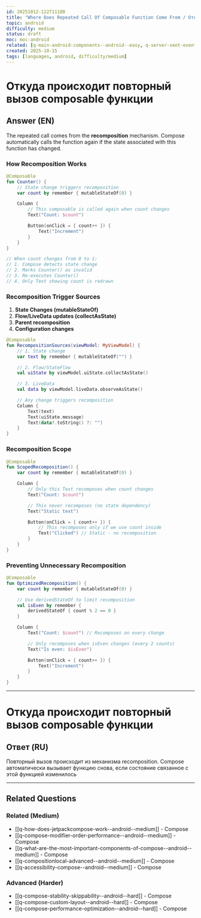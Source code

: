 ```yaml
---
id: 20251012-122711180
title: "Where Does Repeated Call Of Composable Function Come From / Откуда берется повторный вызов Composable функции"
topic: android
difficulty: medium
status: draft
moc: moc-android
related: [q-main-android-components--android--easy, q-server-sent-events-sse--networking--medium, q-mvvm-vs-mvp-differences--android--medium]
created: 2025-10-15
tags: [languages, android, difficulty/medium]
---
```


# Откуда происходит повторный вызов composable функции

## Answer (EN)
The repeated call comes from the **recomposition** mechanism. Compose automatically calls the function again if the state associated with this function has changed.

### How Recomposition Works

```kotlin
@Composable
fun Counter() {
    // State change triggers recomposition
    var count by remember { mutableStateOf(0) }

    Column {
        // This composable is called again when count changes
        Text("Count: $count")

        Button(onClick = { count++ }) {
            Text("Increment")
        }
    }
}

// When count changes from 0 to 1:
// 1. Compose detects state change
// 2. Marks Counter() as invalid
// 3. Re-executes Counter()
// 4. Only Text showing count is redrawn
```

### Recomposition Trigger Sources

1. **State Changes (mutableStateOf)**
2. **Flow/LiveData updates (collectAsState)**
3. **Parent recomposition**
4. **Configuration changes**

```kotlin
@Composable
fun RecompositionSources(viewModel: MyViewModel) {
    // 1. State change
    var text by remember { mutableStateOf("") }

    // 2. Flow/StateFlow
    val uiState by viewModel.uiState.collectAsState()

    // 3. LiveData
    val data by viewModel.liveData.observeAsState()

    // Any change triggers recomposition
    Column {
        Text(text)
        Text(uiState.message)
        Text(data?.toString() ?: "")
    }
}
```

### Recomposition Scope

```kotlin
@Composable
fun ScopedRecomposition() {
    var count by remember { mutableStateOf(0) }

    Column {
        // Only this Text recomposes when count changes
        Text("Count: $count")

        // This never recomposes (no state dependency)
        Text("Static text")

        Button(onClick = { count++ }) {
            // This recomposes only if we use count inside
            Text("Clicked") // Static - no recomposition
        }
    }
}
```

### Preventing Unnecessary Recomposition

```kotlin
@Composable
fun OptimizedRecomposition() {
    var count by remember { mutableStateOf(0) }

    // Use derivedStateOf to limit recomposition
    val isEven by remember {
        derivedStateOf { count % 2 == 0 }
    }

    Column {
        Text("Count: $count") // Recomposes on every change

        // Only recomposes when isEven changes (every 2 counts)
        Text("Is even: $isEven")

        Button(onClick = { count++ }) {
            Text("Increment")
        }
    }
}
```

---

# Откуда происходит повторный вызов composable функции

## Ответ (RU)
Повторный вызов происходит из механизма recomposition. Compose автоматически вызывает функцию снова, если состояние связанное с этой функцией изменилось

---

## Related Questions

### Related (Medium)
- [[q-how-does-jetpackcompose-work--android--medium]] - Compose
- [[q-compose-modifier-order-performance--android--medium]] - Compose
- [[q-what-are-the-most-important-components-of-compose--android--medium]] - Compose
- [[q-compositionlocal-advanced--android--medium]] - Compose
- [[q-accessibility-compose--android--medium]] - Compose

### Advanced (Harder)
- [[q-compose-stability-skippability--android--hard]] - Compose
- [[q-compose-custom-layout--android--hard]] - Compose
- [[q-compose-performance-optimization--android--hard]] - Compose
